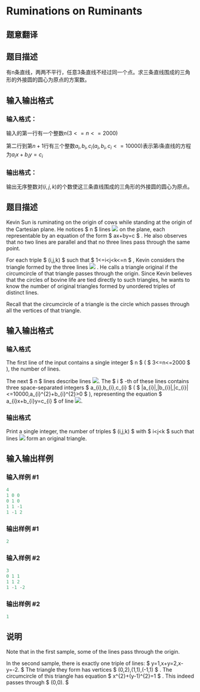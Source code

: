 # Ruminations on Ruminants

## 题意翻译

## 题目描述

有n条直线，两两不平行，任意3条直线不经过同一个点。求三条直线围成的三角形的外接圆的圆心为原点的方案数。

## 输入输出格式

### 输入格式：

输入的第一行有一个整数$n(3<=n<=2000)$

第二行到第$n+1$行有三个整数$a_i,b_i,c_i(a_i,b_i,c_i<=10000)$表示第$i$条直线的方程为$a_ix+b_iy=c_i$

### 输出格式：

输出无序整数对$(i,j,k)$的个数使这三条直线围成的三角形的外接圆的圆心为原点。

## 题目描述

Kevin Sun is ruminating on the origin of cows while standing at the origin of the Cartesian plane. He notices $ n $ lines ![](https://cdn.luogu.com.cn/upload/vjudge_pic/CF603D/5a13e2b3a85a983e824447071c69046417c7bab6.png) on the plane, each representable by an equation of the form $ ax+by=c $ . He also observes that no two lines are parallel and that no three lines pass through the same point.

For each triple $ (i,j,k) $ such that $ 1<=i&lt;j&lt;k<=n $ , Kevin considers the triangle formed by the three lines ![](https://cdn.luogu.com.cn/upload/vjudge_pic/CF603D/13437fa3241cbf343a9baedf17e4ef1d1fb1c2fa.png) . He calls a triangle original if the circumcircle of that triangle passes through the origin. Since Kevin believes that the circles of bovine life are tied directly to such triangles, he wants to know the number of original triangles formed by unordered triples of distinct lines.

Recall that the circumcircle of a triangle is the circle which passes through all the vertices of that triangle.

## 输入输出格式

### 输入格式

The first line of the input contains a single integer $ n $ ( $ 3<=n<=2000 $ ), the number of lines.

The next $ n $ lines describe lines ![](https://cdn.luogu.com.cn/upload/vjudge_pic/CF603D/5a13e2b3a85a983e824447071c69046417c7bab6.png). The $ i $ -th of these lines contains three space-separated integers $ a_{i},b_{i},c_{i} $ ( $ |a_{i}|,|b_{i}|,|c_{i}|<=10000,a_{i}^{2}+b_{i}^{2}&gt;0 $ ), representing the equation $ a_{i}x+b_{i}y=c_{i} $ of line ![](https://cdn.luogu.com.cn/upload/vjudge_pic/CF603D/b44eee05ea2f4b39a8bdf4116b35e2b54172ab13.png).

### 输出格式

Print a single integer, the number of triples $ (i,j,k) $ with $ i&lt;j&lt;k $ such that lines ![](https://cdn.luogu.com.cn/upload/vjudge_pic/CF603D/13437fa3241cbf343a9baedf17e4ef1d1fb1c2fa.png) form an original triangle.

## 输入输出样例

### 输入样例 #1

```cpp
4
1 0 0
0 1 0
1 1 -1
1 -1 2

```
### 输出样例 #1

```cpp
2

```
### 输入样例 #2

```cpp
3
0 1 1
1 1 2
1 -1 -2

```
### 输出样例 #2

```cpp
1

```
## 说明

Note that in the first sample, some of the lines pass through the origin.

In the second sample, there is exactly one triple of lines: $ y=1,x+y=2,x-y=-2. $ The triangle they form has vertices $ (0,2),(1,1),(-1,1) $ . The circumcircle of this triangle has equation $ x^{2}+(y-1)^{2}=1 $ . This indeed passes through $ (0,0). $

